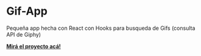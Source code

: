 # Gif-App 
Pequeña app hecha con React con Hooks para busqueda de Gifs (consulta API de Giphy)

**[Mirá el proyecto acá!](https://alejandroeb89.github.io/React-app-Gifs/)**

